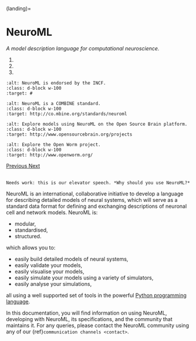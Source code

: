 (landing)=
# NeuroML

*A model description language for computational neuroscience.*

<!-- be careful with the indentation -->

<div id="carousel-neuroml" class="carousel slide" data-ride="carousel">
  <ol class="carousel-indicators">
    <li data-target="#carousel-neuroml" data-slide-to="0" class="active"></li>
    <li data-target="#carousel-neuroml" data-slide-to="1"></li>
    <li data-target="#carousel-neuroml" data-slide-to="2"></li>
  </ol>
  <div class="carousel-inner">
    <div class="carousel-item active">

```{image} images/slider/endorsed.png
:alt: NeuroML is endorsed by the INCF.
:class: d-block w-100
:target: #
```

  </div>
<div class="carousel-item">

```{image} images/slider/combine.png
:alt: NeuroML is a COMBINE standard.
:class: d-block w-100
:target: http://co.mbine.org/standards/neuroml
```

  </div>
<div class="carousel-item">

```{image} images/slider/osbnivo_mod2.png
:alt: Explore models using NeuroML on the Open Source Brain platform.
:class: d-block w-100
:target: http://www.opensourcebrain.org/projects
```

  </div>
<div class="carousel-item">

```{image} images/slider/openworm2-mod.png
:alt: Explore the Open Worm project.
:class: d-block w-100
:target: http://www.openworm.org/
```

  </div>
</div>
<a class="carousel-control-prev" href="#carousel-neuroml" role="button" data-slide="prev">
  <span class="carousel-control-prev-icon" aria-hidden="true"></span>
  <span class="sr-only">Previous</span>
</a>
<a class="carousel-control-next" href="#carousel-neuroml" role="button" data-slide="next">
  <span class="carousel-control-next-icon" aria-hidden="true"></span>
  <span class="sr-only">Next</span>
</a>
</div>
<br />

```{warning}
Needs work: this is our elevator speech. *Why should you use NeuroML?*
```
NeuroML is an international, collaborative initiative to develop a language for describing detailed models of neural systems, which will serve as a standard data format for defining and exchanging descriptions of neuronal cell and network models.
NeuroML is:

- modular,
- standardised,
- structured.

which allows you to:

- easily build detailed models of neural systems,
- easily validate your models,
- easily visualise your models,
- easily simulate your models using a variety of simulators,
- easily analyse your simulations,

all using a well supported set of tools in the powerful [Python programming language](https://www.python.org).

In this documentation, you will find information on using NeuroML, developing with NeuroML, its specifications, and the community that maintains it.
For any queries, please contact the NeuroML community using any of our {ref}`communication channels <contact>`.
